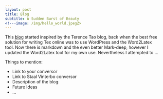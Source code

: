 ```yaml
---
layout: post
title: Blog
subtitle: A Sudden Burst of Beauty
<!---image: /img/hello_world.jpegZ>
---
```


This [blog](https://keithpatarroyo.wordpress.com/) started inspired by the Terence Tao blog, back when the best free solution for writing Tex online was to use WordPress and the Word2Latex tool. Now there is markdown and the even better Mark-deep, however I updated the Word2Latex tool for my own use. Nevertheless I  attempted to ...

Things to mention:

- Link to your conversor
- Link to Staal Vinterbo conversor
- Description of the blog
- Future Ideas
- ...


